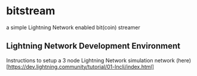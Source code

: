 # bitstream
a simple Lightning Network enabled bit(coin) streamer

## Lightning Network Development Environment
Instructions to setup a 3 node Lightning Network simulation network (here)[https://dev.lightning.community/tutorial/01-lncli/index.html]
